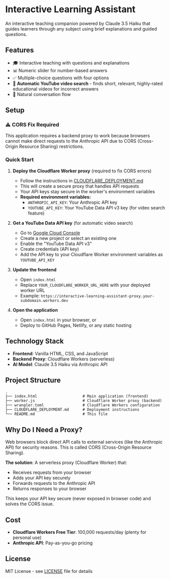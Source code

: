 # Interactive Learning Assistant

An interactive teaching companion powered by Claude 3.5 Haiku that guides learners through any subject using brief explanations and guided questions.

## Features

- 🎓 Interactive teaching with questions and explanations
- 📊 Numeric slider for number-based answers
- ✅ Multiple-choice questions with four options
- 🎥 **Automatic YouTube video search** - finds short, relevant, highly-rated educational videos for incorrect answers
- 💬 Natural conversation flow

## Setup

### ⚠️ CORS Fix Required

This application requires a backend proxy to work because browsers cannot make direct requests to the Anthropic API due to CORS (Cross-Origin Resource Sharing) restrictions.

### Quick Start

1. **Deploy the Cloudflare Worker proxy** (required to fix CORS errors)
   - Follow the instructions in [CLOUDFLARE_DEPLOYMENT.md](./CLOUDFLARE_DEPLOYMENT.md)
   - This will create a secure proxy that handles API requests
   - Your API keys stay secure in the worker's environment variables
   - **Required environment variables:**
     - `ANTHROPIC_API_KEY`: Your Anthropic API key
     - `YOUTUBE_API_KEY`: Your YouTube Data API v3 key (for video search feature)

2. **Get a YouTube Data API key** (for automatic video search)
   - Go to [Google Cloud Console](https://console.cloud.google.com/)
   - Create a new project or select an existing one
   - Enable the "YouTube Data API v3"
   - Create credentials (API key)
   - Add the API key to your Cloudflare Worker environment variables as `YOUTUBE_API_KEY`

3. **Update the frontend**
   - Open `index.html`
   - Replace `YOUR_CLOUDFLARE_WORKER_URL_HERE` with your deployed worker URL
   - Example: `https://interactive-learning-assistant-proxy.your-subdomain.workers.dev`

4. **Open the application**
   - Open `index.html` in your browser, or
   - Deploy to GitHub Pages, Netlify, or any static hosting

## Technology Stack

- **Frontend**: Vanilla HTML, CSS, and JavaScript
- **Backend Proxy**: Cloudflare Workers (serverless)
- **AI Model**: Claude 3.5 Haiku via Anthropic API

## Project Structure

```
.
├── index.html                    # Main application (frontend)
├── worker.js                     # Cloudflare Worker proxy (backend)
├── wrangler.toml                 # Cloudflare Workers configuration
├── CLOUDFLARE_DEPLOYMENT.md      # Deployment instructions
└── README.md                     # This file
```

## Why Do I Need a Proxy?

Web browsers block direct API calls to external services (like the Anthropic API) for security reasons. This is called CORS (Cross-Origin Resource Sharing).

**The solution**: A serverless proxy (Cloudflare Worker) that:
- Receives requests from your browser
- Adds your API key securely
- Forwards requests to the Anthropic API
- Returns responses to your browser

This keeps your API key secure (never exposed in browser code) and solves the CORS issue.

## Cost

- **Cloudflare Workers Free Tier**: 100,000 requests/day (plenty for personal use)
- **Anthropic API**: Pay-as-you-go pricing

## License

MIT License - see [LICENSE](./LICENSE) file for details
